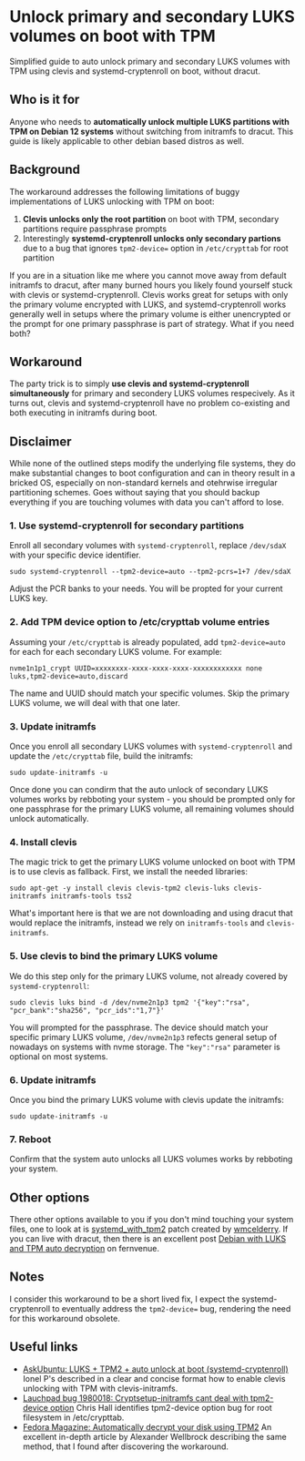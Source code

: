 # Unlock primary and secondary LUKS volumes on boot with TPM

Simplified guide to auto unlock primary and secondary LUKS volumes with TPM using clevis and systemd-cryptenroll on boot, without dracut.

## Who is it for

Anyone who needs to **automatically unlock multiple LUKS partitions with TPM on Debian 12 systems** without switching from initramfs to dracut. This guide is likely applicable to other debian based distros as well.

## Background

The workaround addresses the following limitations of buggy implementations of LUKS unlocking with TPM on boot:

1. **Clevis unlocks only the root partition** on boot with TPM, secondary partitions require passphrase prompts
2. Interestingly **systemd-cryptenroll unlocks only secondary partions** due to a bug that ignores `tpm2-device=` option in `/etc/crypttab` for root partition

If you are in a situation like me where you cannot move away from default initramfs to dracut, after many burned hours you likely found yourself stuck with clevis or systemd-cryptenroll. Clevis works great for setups with only the primary volume encrypted with LUKS, and systemd-cryptenroll works generally well in setups where the primary volume is either unencrypted or the prompt for one primary passphrase is part of strategy. What if you need both?

## Workaround

The party trick is to simply **use clevis and systemd-cryptenroll simultaneously** for primary and secondery LUKS volumes respecively. As it turns out, clevis and systemd-cryptenroll have no problem co-existing and both executing in initramfs during boot.

## Disclaimer

While none of the outlined steps modify the underlying file systems, they do make substantial changes to boot configuration and can in theory result in a bricked OS, especially on non-standard kernels and otehrwise irregular partitioning schemes. Goes without saying that you should backup everything if you are touching volumes with data you can't afford to lose. 

### 1. Use systemd-cryptenroll for secondary partitions

Enroll all secondary volumes with `systemd-cryptenroll`, replace `/dev/sdaX` with your specific device identifier.

```
sudo systemd-cryptenroll --tpm2-device=auto --tpm2-pcrs=1+7 /dev/sdaX
```

Adjust the PCR banks to your needs. You will be propted for your current LUKS key.

### 2. Add TPM device option to /etc/crypttab volume entries

Assuming your `/etc/crypttab` is already populated, add `tpm2-device=auto` for each for each secondary LUKS volume. For example:

```
nvme1n1p1_crypt UUID=xxxxxxxx-xxxx-xxxx-xxxx-xxxxxxxxxxxx none luks,tpm2-device=auto,discard
```

The name and UUID should match your specific volumes. Skip the primary LUKS volume, we will deal with that one later.

### 3. Update initramfs

Once you enroll all secondary LUKS volumes with `systemd-cryptenroll` and update the `/etc/crypttab` file, build the initramfs:

```
sudo update-initramfs -u
```

Once done you can condirm that the auto unlock of secondary LUKS volumes works by rebboting your system - you should be prompted only for one passphrase for the primary LUKS volume, all remaining volumes should unlock automatically.

### 4. Install clevis

The magic trick to get the primary LUKS volume unlocked on boot with TPM is to use clevis as fallback. First, we install the needed libraries:

```
sudo apt-get -y install clevis clevis-tpm2 clevis-luks clevis-initramfs initramfs-tools tss2
```

What's important here is that we are not downloading and using dracut that would replace the initramfs, instead we rely on `initramfs-tools` and `clevis-initramfs`. 

### 5. Use clevis to bind the primary LUKS volume

We do this step only for the primary LUKS volume, not already covered by `systemd-cryptenroll`:

```
sudo clevis luks bind -d /dev/nvme2n1p3 tpm2 '{"key":"rsa", "pcr_bank":"sha256", "pcr_ids":"1,7"}'
```

You will prompted for the passphrase. The device should match your specific primary LUKS volume, `/dev/nvme2n1p3` refects general setup of nowadays on systems with nvme storage. The `"key":"rsa"` parameter is optional on most systems.

### 6. Update initramfs

Once you bind the primary LUKS volume with clevis update the initramfs:

```
sudo update-initramfs -u
```

### 7. Reboot

Confirm that the system auto unlocks all LUKS volumes works by rebboting your system.

## Other options

There other options available to you if you don't mind touching your system files, one to look at is [systemd_with_tpm2](https://github.com/wmcelderry/systemd_with_tpm2) patch created by [wmcelderry](https://github.com/wmcelderry). If you can live with dracut, then there is an excellent post [Debian with LUKS and TPM auto decryption](https://blog.fernvenue.com/archives/debian-with-luks-and-tpm-auto-decryption/) on fernvenue.

## Notes

I consider this workaround to be a short lived fix, I expect the systemd-cryptenroll to eventually address the `tpm2-device=` bug, rendering the need for this workaround obsolete.

## Useful links

 - [AskUbuntu: LUKS + TPM2 + auto unlock at boot (systemd-cryptenroll)](https://askubuntu.com/a/1475182) Ionel P's described in a clear and concise format how to enable clevis unlocking with TPM with clevis-initramfs.
 - [Lauchpad bug 1980018: Cryptsetup-initramfs cant deal with tpm2-device option](https://bugs.launchpad.net/ubuntu/+source/cryptsetup/+bug/1980018) Chris Hall identifies tpm2-device option bug for root filesystem in /etc/crypttab.
 - [Fedora Magazine: Automatically decrypt your disk using TPM2](https://fedoramagazine.org/automatically-decrypt-your-disk-using-tpm2/) An excellent in-depth article by Alexander Wellbrock describing the same method, that I found after discovering the workaround. 




